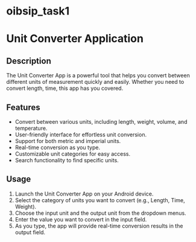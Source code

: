 # oibsip_task1

# Unit Converter Application

## Description

The Unit Converter App is a powerful tool that helps you convert between different units of measurement quickly and easily. Whether you need to convert length, time, this app has you covered.


## Features

- Convert between various units, including length, weight, volume, and temperature.
- User-friendly interface for effortless unit conversion.
- Support for both metric and imperial units.
- Real-time conversion as you type.
- Customizable unit categories for easy access.
- Search functionality to find specific units.

## Usage

1. Launch the Unit Converter App on your Android device.
2. Select the category of units you want to convert (e.g., Length, Time, Weight).
3. Choose the input unit and the output unit from the dropdown menus.
4. Enter the value you want to convert in the input field.
5. As you type, the app will provide real-time conversion results in the output field.

